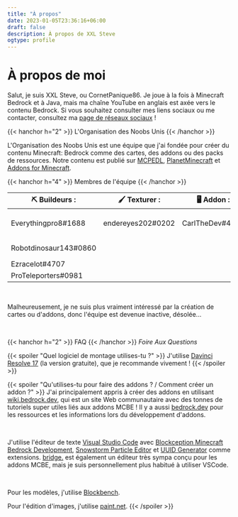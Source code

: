 ```yaml
---
title: "À propos"
date: 2023-01-05T23:36:16+06:00
draft: false
description: À propos de XXL Steve
ogtype: profile
---
```


# À propos de moi

Salut, je suis XXL Steve, ou CornetPanique86.
Je joue à la fois à Minecraft Bedrock et à Java, mais ma chaîne YouTube en anglais est axée vers le contenu Bedrock.
Si vous souhaitez consulter mes liens sociaux ou me contacter, consultez ma [page de réseaux sociaux](/fr/socials) !

{{< hanchor h="2" >}}
L'Organisation des Noobs Unis
{{< /hanchor >}}

L'Organisation des Noobs Unis est une équipe que j'ai fondée pour créer du contenu Minecraft: Bedrock comme des cartes, des addons ou des packs de ressources.
Notre contenu est publié sur [MCPEDL](https://mcpedl.com/user/cornetpanique86), [PlanetMinecraft](https://www.planetminecraft.com/member/united_noobs/) et [Addons for Minecraft](https://play.google.com/store/apps/details?id=com.kayenworks.mcpeaddons).

{{< hanchor h="4" >}}
Membres de l'équipe
{{< /hanchor >}}

| **⛏️ Buildeurs :**      | **🖌️ Texturer :** | **🖥️ Addon :**  | **💻 Commandes :** | **㊗️ Traducteurs :**                          |
| --------------------- | ----------------- | --------------- | ---------------- | -------------------------------------------- |
| Everythingpro8#1688   | endereyes202#0202 | CarlTheDev#4810 | CarlTheDev#4810  | unstoppable turtle#0964 (Chinois simplifié) |
| Robotdinosaur143#0860 |                   |                 |                  | CarlTheDev#4810 (suédois)                    |
| Ezracelot#4707        |                   |                 |                  |                                              |
| ProTeleporters#0981   |                   |                 |                  |                                              |

&nbsp;

Malheureusement, je ne suis plus vraiment intéressé par la création de cartes ou d'addons, donc l'équipe est devenue inactive, désolée...

&nbsp;

{{< hanchor h="2" >}}
FAQ
{{< /hanchor >}}
*Foire Aux Questions*

{{< spoiler "Quel logiciel de montage utilises-tu ?" >}}
J'utilise [Davinci Resolve 17](https://www.blackmagicdesign.com/products/davinciresolve/) (la version gratuite), que je recommande vivement !
{{< /spoiler >}}

{{< spoiler "Qu'utilises-tu pour faire des addons ? / Comment créer un addon ?" >}}
J'ai principalement appris à créer des addons en utilisant [wiki.bedrock.dev](https://wiki.bedrock.dev), qui est un site Web communautaire avec des tonnes de tutoriels super utiles liés aux addons MCBE !
Il y a aussi [bedrock.dev](https://bedrock.dev) pour les ressources et les informations lors du développement d'addons.

&nbsp;

J'utilise l'éditeur de texte [Visual Studio Code](https://code.visualstudio.com/) avec [Blockception Minecraft Bedrock Development](https://marketplace.visualstudio.com/items?itemName=BlockceptionLtd.blockceptionvscodeminecraftbedrockdevelopmentextension), [Snowstorm Particle Editor](https://marketplace.visualstudio.com/items?itemName=JannisX11.snowstorm) et [UUID Generator](https://marketplace.visualstudio.com/items?itemName=netcorext.uuid-generator) comme extensions.
[bridge.](https://bridge-core.app/) est également un éditeur très sympa conçu pour les addons MCBE, mais je suis personnellement plus habitué à utiliser VSCode.

&nbsp;

Pour les modèles, j'utilise [Blockbench](https://blockbench.net/).

Pour l'édition d'images, j'utilise [paint.net](https://www.getpaint.net/).
{{< /spoiler >}}